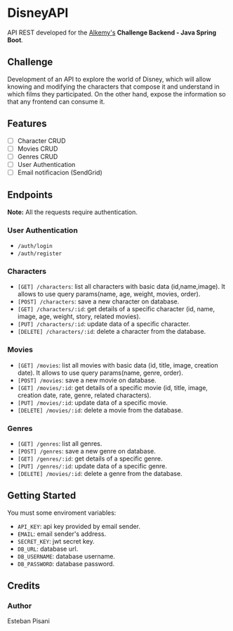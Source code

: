 # DisneyAPI
API REST developed for the [Alkemy's](https://www.alkemy.org/) **Challenge Backend - Java Spring Boot**.

## Challenge
Development of an API to explore the world of Disney, which will allow knowing and modifying the characters that compose it and understand in which films they participated. On the other hand, expose the information so that any frontend can consume it.

## Features

- [ ] Character CRUD
- [ ] Movies CRUD
- [ ] Genres CRUD
- [ ] User Authentication
- [ ] Email notificacion (SendGrid)

## Endpoints

**Note:** All the requests require authentication.

### User Authentication

- `/auth/login`
- `/auth/register`

### Characters

- `[GET] /characters`: list all characters with basic data (id,name,image). It allows to use query params(name, age, weight, movies, order).
- `[POST] /characters`: save a new character on database.
- `[GET] /characters/:id`: get details of a specific character (id, name, image, age, weight, story, related movies).
- `[PUT] /characters/:id`: update data of a specific character.
- `[DELETE] /characters/:id`: delete a character from the database.

### Movies

- `[GET] /movies`: list all movies with basic data (id, title, image, creation date). It allows to use query params(name, genre, order).
- `[POST] /movies`: save a new movie on database.
- `[GET] /movies/:id`: get details of a specific movie (id, title, image, creation date, rate, genre, related characters).
- `[PUT] /movies/:id`: update data of a specific movie.
- `[DELETE] /movies/:id`: delete a movie from the database.

### Genres

- `[GET] /genres`: list all genres.
- `[POST] /genres`: save a new genre on database.
- `[GET] /genres/:id`: get details of a specific genre.
- `[PUT] /genres/:id`: update data of a specific genre.
- `[DELETE] /movies/:id`: delete a genre from the database.

## Getting Started
You must some enviroment variables:
 - `API_KEY`: api key provided by email sender.
 - `EMAIL`: email sender's address.
 - `SECRET_KEY`: jwt secret key.
 - `DB_URL`: database url.
 - `DB_USERNAME`: database username.
 - `DB_PASSWORD`: database password.

## Credits

### Author
Esteban Pisani
